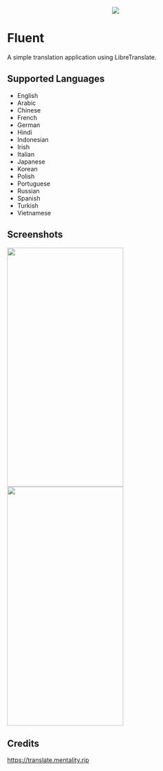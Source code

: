 <p align="center"><img src="https://i.ibb.co/V2fBhND/ic-logo.png"></p>

# Fluent
A simple translation application using LibreTranslate.

## Supported Languages
- English
- Arabic
- Chinese
- French
- German
- Hindi
- Indonesian
- Irish
- Italian
- Japanese
- Korean
- Polish
- Portuguese
- Russian
- Spanish
- Turkish
- Vietnamese

## Screenshots
<img src="https://i.ibb.co/NNWb2fB/Screenshot-20211229-110302-Fluent-1.png" width="270" height="554"><img src="https://i.ibb.co/bJnK7xy/second.png" width="270" height="554">

## Credits
https://translate.mentality.rip
